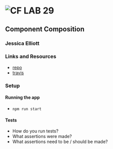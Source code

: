 ![CF](http://i.imgur.com/7v5ASc8.png) LAB 29
=================================================

##  Component Composition

### Jessica Elliott

### Links and Resources
* [repo](https://github.com/pnwjce/401-Lab-29)
* [travis](https://www.travis-ci.com/pnwjce/401-Lab-29)


### Setup
#### Running the app
* `npm run start`
  
#### Tests
* How do you run tests?
* What assertions were made?
* What assertions need to be / should be made?